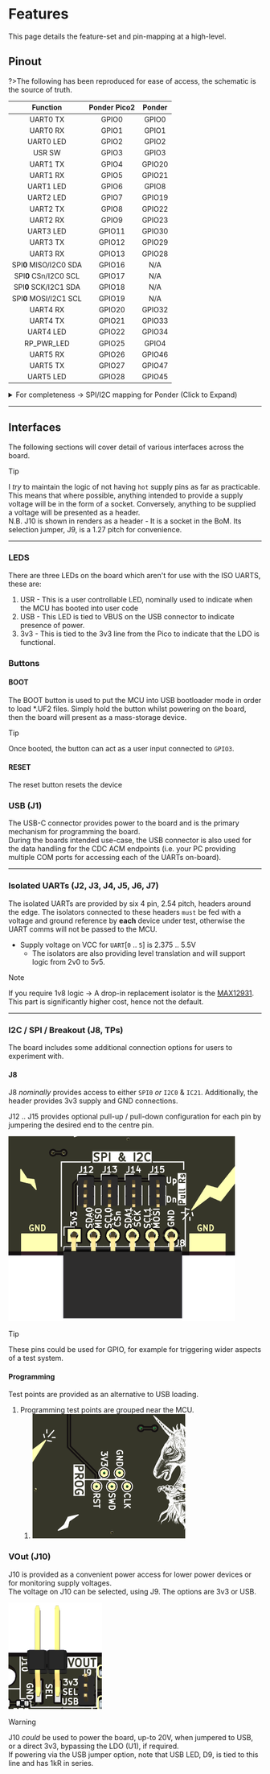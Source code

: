 # Features

This page details the feature-set and pin-mapping at a high-level.

## Pinout

?>The following has been reproduced for ease of access, the schematic is the source of truth.

| Function               | Ponder Pico2 | Ponder          |
|:----------------------:|:------------:|:---------------:|
| UART0 TX               | GPIO0        | GPIO0           |
| UART0 RX               | GPIO1        | GPIO1           |
| UART0 LED              | GPIO2        | GPIO2           |
| USR SW                 | GPIO3        | GPIO3           |
| UART1 TX               | GPIO4        | GPIO20          |
| UART1 RX               | GPIO5        | GPIO21          |
| UART1 LED              | GPIO6        | GPIO8           |
| UART2 LED              | GPIO7        | GPIO19          |
| UART2 TX               | GPIO8        | GPIO22          |
| UART2 RX               | GPIO9        | GPIO23          |
| UART3 LED              | GPIO11       | GPIO30          |
| UART3 TX               | GPIO12       | GPIO29          |
| UART3 RX               | GPIO13       | GPIO28          |
| SPI**0** MISO/I2C0 SDA | GPIO16       | N/A             |
| SPI**0** CSn/I2C0 SCL  | GPIO17       | N/A             |
| SPI**0** SCK/I2C1 SDA  | GPIO18       | N/A             |
| SPI**0** MOSI/I2C1 SCL | GPIO19       | N/A             |
| UART4 RX               | GPIO20       | GPIO32          |
| UART4 TX               | GPIO21       | GPIO33          |
| UART4 LED              | GPIO22       | GPIO34          |
| RP_PWR_LED             | GPIO25       | GPIO4           |
| UART5 RX               | GPIO26       | GPIO46          |
| UART5 TX               | GPIO27       | GPIO47          |
| UART5 LED              | GPIO28       | GPIO45          |

<details>
  <summary>For completeness -> SPI/I2C mapping for Ponder (Click to Expand)</summary>
Ponder Pico2 uses SPI0, Ponder uses SPI1.

| Function               | Ponder Pico2 | Ponder          |
|:----------------------:|:------------:|:---------------:|
| SPI**1** MISO/I2C0 SDA | N/A          | GPIO24          |
| SPI**1** CSn/I2C0 SCL  | N/A          | GPIO25          |
| SPI**1** SCK/I2C1 SDA  | N/A          | GPIO26          |
| SPI**1** MOSI/I2C1 SCL | N/A          | GPIO27          |

</details>

---

## Interfaces

The following sections will cover detail of various interfaces across the board.

>[!TIP]
>I _try_ to maintain the logic of not having `hot` supply pins as far as practicable.  
>This means that where possible, anything intended to provide a supply voltage will be in the form of a socket. Conversely, anything to be supplied a voltage will be presented as a header.  
>N.B. J10 is shown in renders as a header - It is a socket in the BoM. Its selection jumper, J9, is a 1.27 pitch for convenience.

---
### LEDS

There are three LEDs on the board which aren't for use with the ISO UARTS, these are:

1. USR - This is a user controllable LED, nominally used to indicate when the MCU has booted into user code
1. USB - This LED is tied to VBUS on the USB connector to indicate presence of power.
1. 3v3 - This is tied to the 3v3 line from the Pico to indicate that the LDO is functional.

### Buttons

#### BOOT

The BOOT button is used to put the MCU into USB bootloader mode in order to load *.UF2 files. Simply hold the button whilst powering on the board, then the board will present as a mass-storage device.

>[!TIP]
>Once booted, the button can act as a user input connected to `GPIO3`.

#### RESET

The reset button resets the device

### USB (J1)

The USB-C connector provides power to the board and is the primary mechanism for programming the board.  
During the boards intended use-case, the USB connector is also used for the data handling for the CDC ACM endpoints (i.e. your PC providing multiple COM ports for accessing each of the UARTs on-board).

---

### Isolated UARTs (J2, J3, J4, J5, J6, J7)

The isolated UARTs are provided by six 4 pin, 2.54 pitch, headers around the edge. The isolators connected to these headers `must` be fed with a voltage and ground reference by **each** device under test, otherwise the UART comms will not be passed to the MCU.

- Supply voltage on VCC for `UART`[`0` .. `5`] is 2.375 .. 5.5V  
   - The isolators are also providing level translation and will support logic from 2v0 to 5v5.

>[!NOTE]
>If you require 1v8 logic -> A drop-in replacement isolator is the [MAX12931](https://www.analog.com/media/en/technical-documentation/data-sheets/max12930-max12931.pdf).  
>This part is significantly higher cost, hence not the default.

---

### I2C / SPI / Breakout (J8, TPs)

The board includes some additional connection options for users to experiment with.

#### J8

J8 _nominally_ provides access to either `SPI0` _or_ `I2C0` & `IC21`. Additionally, the header provides 3v3 supply and GND connections.

J12 .. J15 provides optional pull-up / pull-down configuration for each pin by jumpering the desired end to the centre pin.

![SPI I2C](assets/v1.0/spi-i2c.png ':size=200')

>[!TIP]
>These pins could be used for GPIO, for example for triggering wider aspects of a test system.

#### Programming

Test points are provided as an alternative to USB loading.

1. Programming test points are grouped near the MCU.
   1. ![Prog](assets/v1.0/programming-tp.png ':size=150')

### VOut (J10)

J10 is provided as a convenient power access for lower power devices or for monitoring supply voltages.  
The voltage on J10 can be selected, using J9. The options are 3v3 or USB.

![VOUT](assets/v1.0/vout.png)

>[!WARNING]
>J10 _could_ be used to power the board, up-to 20V, when jumpered to USB, or a direct 3v3, bypassing the LDO (U1), if required.  
>If powering via the USB jumper option, note that USB LED, D9, is tied to this line and has 1kR in series.
